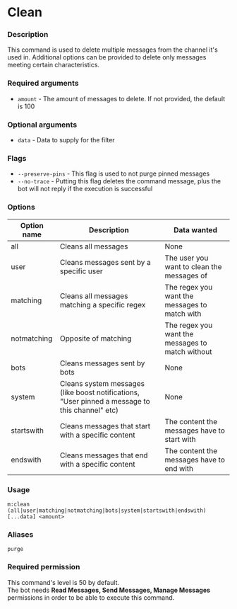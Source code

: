 # Clean

### **Description**

This command is used to delete multiple messages from the channel it's used in. Additional options can be provided to delete only messages meeting certain characteristics.

### Required arguments

* `amount` - The amount of messages to delete. If not provided, the default is 100

### Optional arguments

* `data` - Data to supply for the filter

### Flags

* `--preserve-pins` - This flag is used to not purge pinned messages
* `--no-trace` - Putting this flag deletes the command message, plus the bot will not reply if the execution is successful

### **Options**

| Option name | Description                                                                                    | Data wanted                                      |
| ----------- | ---------------------------------------------------------------------------------------------- | ------------------------------------------------ |
| all         | Cleans all messages                                                                            | None                                             |
| user        | Cleans messages sent by a specific user                                                        | The user you want to clean the messages of       |
| matching    | Cleans all messages matching a specific regex                                                  | The regex you want the messages to match with    |
| notmatching | Opposite of matching                                                                           | The regex you want the messages to match without |
| bots        | Cleans messages sent by bots                                                                   | None                                             |
| system      | Cleans system messages (like boost notifications, "User pinned a message to this channel" etc) | None                                             |
| startswith  | Cleans messages that start with a specific content                                             | The content the messages have to start with      |
| endswith    | Cleans messages that end with a specific content                                               | The content the messages have to end with        |

### Usage

```
m:clean (all|user|matching|notmatching|bots|system|startswith|endswith) [...data] <amount>
```

### Aliases

`purge`

### Required permission

This command's level is 50 by default.\
The bot needs **Read Messages, Send Messages, Manage Messages** permissions in order to be able to execute this command.

